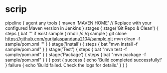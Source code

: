 # scrip

pipeline {
    agent any
    tools {
        maven 'MAVEN HOME' // Replace with your configured Maven version in Jenkins
    }
    stages {
        stage('Git Repo & Clean') {
            steps {
                bat '''
                    if exist sample (
                        rmdir /s /q sample
                    )
                    git clone https://github.com/gurijalaspandana2104/sample.git
                    mvn clean -f sample/pom.xml
                '''
            }
        }
        stage('Install') {
            steps {
                bat "mvn install -f sample/pom.xml"
            }
        }
        stage('Test') {
            steps {
                bat "mvn test -f sample/pom.xml"
            }
        }
        stage('Package') {
            steps {
                bat "mvn package -f sample/pom.xml"
            }
        }
    }
    post {
        success {
            echo 'Build completed successfully!'
        }
        failure {
            echo 'Build failed. Check the logs for details.'
        }
    }
}

